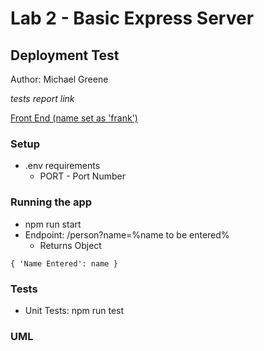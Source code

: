 # Lab 2 - Basic Express Server

## Deployment Test

Author: Michael Greene

*tests report link*

[Front End (name set as 'frank')](https://basic-exp-server.herokuapp.com/person?name=frank)

### Setup
  + .env requirements
    + PORT - Port Number

### Running the app
  + npm run start
  + Endpoint: /person?name=%name to be entered%
    + Returns Object

`{
  'Name Entered': name
}`

### Tests
  + Unit Tests: npm run test

### UML